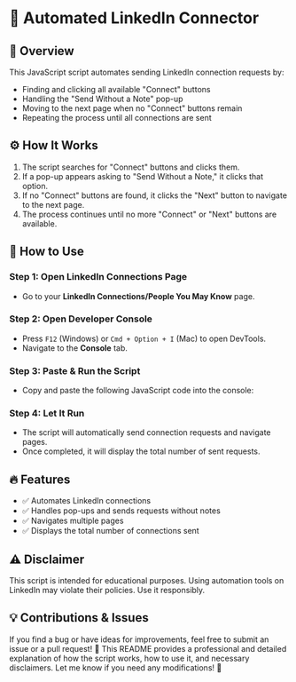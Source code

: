 # 🔗 Automated LinkedIn Connector

## 📌 Overview  
This JavaScript script automates sending LinkedIn connection requests by:  
- Finding and clicking all available "Connect" buttons  
- Handling the "Send Without a Note" pop-up  
- Moving to the next page when no "Connect" buttons remain  
- Repeating the process until all connections are sent  

## ⚙️ How It Works  
1. The script searches for "Connect" buttons and clicks them.  
2. If a pop-up appears asking to "Send Without a Note," it clicks that option.  
3. If no "Connect" buttons are found, it clicks the "Next" button to navigate to the next page.  
4. The process continues until no more "Connect" or "Next" buttons are available.  

## 🚀 How to Use  
### **Step 1: Open LinkedIn Connections Page**  
- Go to your **LinkedIn Connections/People You May Know** page.  

### **Step 2: Open Developer Console**  
- Press `F12` (Windows) or `Cmd + Option + I` (Mac) to open DevTools.  
- Navigate to the **Console** tab.  

### **Step 3: Paste & Run the Script**  
- Copy and paste the following JavaScript code into the console:  

### **Step 4: Let It Run**
- The script will automatically send connection requests and navigate pages.
- Once completed, it will display the total number of sent requests.

## 🔥 Features
- ✅ Automates LinkedIn connections
- ✅ Handles pop-ups and sends requests without notes
- ✅ Navigates multiple pages
- ✅ Displays the total number of connections sent

## ⚠️ Disclaimer
This script is intended for educational purposes. Using automation tools on LinkedIn may violate their policies. Use it responsibly.

## 💡 Contributions & Issues
If you find a bug or have ideas for improvements, feel free to submit an issue or a pull request! 🚀
This README provides a professional and detailed explanation of how the script works, how to use it, and necessary disclaimers. Let me know if you need any modifications! 🚀


